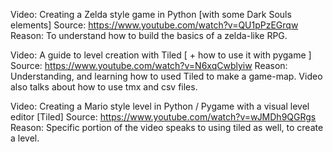 Video: Creating a Zelda style game in Python [with some Dark Souls elements]
Source: https://www.youtube.com/watch?v=QU1pPzEGrqw
Reason: To understand how to build the basics of a zelda-like RPG.

Video: A guide to level creation with Tiled [ + how to use it with pygame ]
Source: https://www.youtube.com/watch?v=N6xqCwblyiw
Reason: Understanding, and learning how to used Tiled to make a game-map. Video also talks about how to use tmx and csv files.

Video: Creating a Mario style level in Python / Pygame with a visual level editor [Tiled]
Source: https://www.youtube.com/watch?v=wJMDh9QGRgs
Reason: Specific portion of the video speaks to using tiled as well, to create a level. 